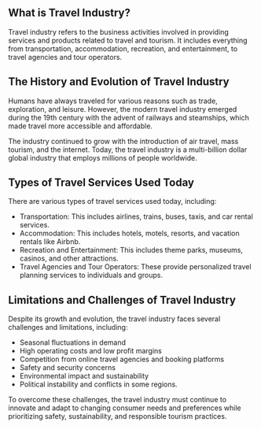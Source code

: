 

What is Travel Industry?
------------------------

Travel industry refers to the business activities involved in providing services and products related to travel and tourism. It includes everything from transportation, accommodation, recreation, and entertainment, to travel agencies and tour operators.

The History and Evolution of Travel Industry
--------------------------------------------

Humans have always traveled for various reasons such as trade, exploration, and leisure. However, the modern travel industry emerged during the 19th century with the advent of railways and steamships, which made travel more accessible and affordable.

The industry continued to grow with the introduction of air travel, mass tourism, and the internet. Today, the travel industry is a multi-billion dollar global industry that employs millions of people worldwide.

Types of Travel Services Used Today
-----------------------------------

There are various types of travel services used today, including:

* Transportation: This includes airlines, trains, buses, taxis, and car rental services.
* Accommodation: This includes hotels, motels, resorts, and vacation rentals like Airbnb.
* Recreation and Entertainment: This includes theme parks, museums, casinos, and other attractions.
* Travel Agencies and Tour Operators: These provide personalized travel planning services to individuals and groups.

Limitations and Challenges of Travel Industry
---------------------------------------------

Despite its growth and evolution, the travel industry faces several challenges and limitations, including:

* Seasonal fluctuations in demand
* High operating costs and low profit margins
* Competition from online travel agencies and booking platforms
* Safety and security concerns
* Environmental impact and sustainability
* Political instability and conflicts in some regions.

To overcome these challenges, the travel industry must continue to innovate and adapt to changing consumer needs and preferences while prioritizing safety, sustainability, and responsible tourism practices.
